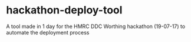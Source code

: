 # hackathon-deploy-tool
A tool made in 1 day for the HMRC DDC Worthing hackathon (19-07-17) to automate the deployment process
